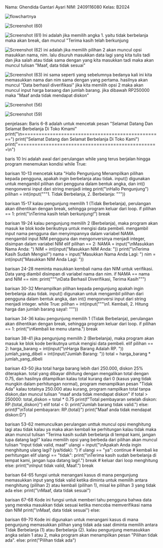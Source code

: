 Nama: Ghendida Gantari Ayari
NIM: 2409116080
Kelas: B2024


![flowchartnya](https://github.com/user-attachments/assets/6a07ea6c-fe7f-4d84-9318-70fa5fca1f71)




![Screenshot (60)](https://github.com/user-attachments/assets/c528f743-bc7d-4b07-b9e1-b8afb996d805)


![Screenshot (61)](https://github.com/user-attachments/assets/bc554fe6-a08c-4517-b8fa-24584af22110)
Ini adalah jika memilih angka 1. yaitu tidak berbelanja maka akan break, dan muncul "Terima kasih telah berkunjung

![Screenshot (62)](https://github.com/user-attachments/assets/d1b41f8a-83db-494c-a408-b8c701007f4e)
ini adalah jika memilih pilihan 2 akan muncul  opsi masukkan nama, nim. lalu disuruh masukkan data lagi yang kita tulis tadi
dan jika salah atau tidak sama dengan yang kita masukkan tadi maka akan muncul tulisan "Maaf, data tidak sesuai"

![Screenshot (63)](https://github.com/user-attachments/assets/959fc30f-caeb-41ff-86d8-64827a426112)
ini sama seperti yang sebelumnya bedanya kali ini kita memasukkan nama dan nim sama dengan yang pertama. hasilnya akan muncul 
"Data berhasil diverifikasi" 
jika kita memilih opsi 2 maka akan muncul input harga baraang dan jumlah barang. jika dibawah RP250000 maka "Maaf anda tidak mendapat diskon"

![Screenshot (56)](https://github.com/user-attachments/assets/aa6f245b-3683-4d86-bea4-402492920952)


![Screenshot (59)](https://github.com/user-attachments/assets/3dc5014c-f3f9-461b-afd8-811a4031e31f)



penjelasan:
Baris 6-8 adalah untuk mencetak pesan "Selamat Datang Dan Selamat Berbelanja Di Toko Kmami"
print("\n==================================================")
print("Selamat Datang dan Selamat Berbelanja Di Toko Kami")
print("==================================================\n")


baris 10
Ini adalah awal dari perulangan while yang terus berjalan hingga program menemukan kondisi
while True:


barisan 10-13
mencetak kata "Hallo Pengunjung Menampilkan pilihan kepada pengguna, apakah ingin berbelanja atau tidak. input()
digunakan untuk mengambil pilihan dari pengguna dalam bentuk angka, dan int() mengonversi input dari string menjadi integ
print("\nHallo Pengunjung")
    pilihan = int(input("""1. Tidak Berbelanja,
2. Berbelanja: """))


barisan 15-17
kalau pengunjung memilih 1 (Tidak Berbelanja), perulangan akan dihentikan dengan break, sehingga program keluar dari loop.
if pilihan == 1:
        print("\nTerima kasih telah berkunjung!")
        break 


barisan 19-24
kalau pengunjung memilih 2 (Berbelanja), maka program akan masuk ke blok kode berikutnya untuk mengisi data pembeli.
mengambil input nama pengguna dan menyimpannya dalam variabel NAMA.
mengambil input NIM pengguna dan mengonversinya menjadi integer, disimpan dalam variabel NIM
elif pilihan == 2:
        NAMA = input("\nMasukkan Nama Anda: ")
        NIM = int(input("Masukkan NIM Anda: "))
        print("\nTerima Kasih Sudah Mengisi!")
        nama = input("Masukkan Nama Anda Lagi: ")
        nim = int(input("Masukkan NIM Anda Lagi: "))


barisan 24-28
meminta masukkan kembali nama dan NIM untuk verifikasi. Data yang diambil disimpan di variabel nama dan nim.
if NAMA == nama and NIM == nim:
            print("""\nData Berhasil Diverifikasi,
Terima Kasih""")


barisan 30-32
Menampilkan pilihan kepada pengunjung apakah ingin berbelanja atau tidak. 
input() digunakan untuk mengambil pilihan dari pengguna dalam bentuk angka, 
dan int() mengonversi input dari string menjadi integer.
 while True:
                pilihan = int(input("""\n1. Kembali,
2. Hitung harga dan jumlah barang saya!: """))


barisan 34-36
kalau pengunjung memilih 1 (Tidak Berbelanja),
perulangan akan dihentikan dengan break, sehingga program keluar dari loop.
if pilihan == 1:
                    print("\nKembali ke menu utama.")
                    break


barisan 38-41
jika pengunjung memilih 2 (Berbelanja), 
maka program akan masuk ke blok kode berikutnya untuk mengisi data pembeli.
elif pilihan == 2:
                    harga_barang = int(input("\nHarga Barang Adalah RP. "))
                    jumlah_yang_dibeli = int(input("Jumlah Barang: "))
                    total = harga_barang * jumlah_yang_dibeli


barisan 43-50
jika total harga barang lebih dari 250.000, 
diskon 25% diterapkan. 
total yang dibayar dihitung dengan mengalikan total dengan 0.75, dan hasilnya ditampilkan
kalau total kurang dari 0 (kasus yang tidak mungkin dalam perhitungan normal), program menampilkan pesan "Tidak Ada"
kalau totalnya 250.000 atau kurang, program nampilkan total tanpa diskon,dan muncul tulisan "maaf anda tidak mendapat diskon"
 if total > 250000:
                        total_diskon = total * 0.75
                        print(f"Total pembayaran setelah diskon: RP.{total_diskon}")
                    elif total < 0:
                        print("Jumlah barang tidak valid.")
                    else:
                        print(f"\nTotal pembayaran: RP.{total}")
                        print("Maaf anda tidak mendapat diskon:D")


barisan 53-62
memunculkan perulangan unttuk muncul opsi menghitung lagi atau tidak
kalau ya maka akan kembali ke perhitungan
kalau tidak maka akan muncul tulisan "Terima kasih sudah berbelanja di tempat kami, jangan lupa datang lagi!"
kalau memilih opsi yang berbeda dari pilihan akan muncul tulisan "Input tidak valid, maaf"
ulangi = input("\nApakah Anda ingin menghitung ulang lagi? (ya/tidak): ")
if ulangi == "ya":
                        continue  # kembali ke perhitungan
                    elif ulangi == "tidak":
                        print("\nTerima kasih sudah berbelanja di tempat kami, jangan lupa datang lagi!.")
                        break  # keluar dari loop menghitung
                    else:
                        print("\nInput tidak valid, Maaf.")
                        break
                        

barisan 64-65
fungsi untuk menangani kasus di mana pengunjung memasukkan input yang tidak valid ketika 
diminta untuk memilih antara menghitung (pilihan 2) atau kembali (pilihan 1), misal ke pilihan 3 yang tidak ada
else:
            print("\nMaaf, data tidak sesuai")


barisan 67-68
 Kode ini fungsi untuk memberi tahu pengguna bahwa data yang mereka masukkan tidak sesuai ketika mencoba memverifikasi nama dan NIM
print("\nMaaf, data tidak sesuai")
    else:


barisan 69-70
Kode ini digunakan untuk menangani kasus di mana pengunjung memasukkan pilihan yang tidak ada saat diminta memilih antara Tidak Berbelanja (1) 
atau Berbelanja (2). kalau pengunjung memasukkan angka selain 1 atau 2, maka program akan menampilkan pesan "Pilihan tidak ada".
else:
        print("Pilihan tidak ada")


